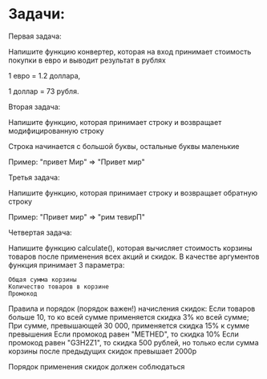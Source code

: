 # Задачи:
Первая задача:

Напишите функцию конвертер, которая на вход принимает стоимость покупки в евро и выводит результат в рублях

1 евро = 1.2 доллара,

1 доллар = 73 рубля.


Вторая задача:


Напишите функцию, которая принимает строку и возвращает модифицированную строку

Строка начинается с большой буквы, остальные буквы маленькие


Пример:  "привет Мир" => "Привет мир"


Третья задача:


Напишите функцию, которая принимает строку и возвращает обратную строку


Пример: "Привет мир" => "рим тевирП"

Четвертая задача:

Напишите функцию calculate(), которая вычисляет стоимость корзины товаров после применения всех акций и скидок.
В качестве аргументов функция принимает 3 параметра:

    Общая сумма корзины
    Количество товаров в корзине
    Промокод

Правила и порядок (порядок важен!) начисления скидок:
Если товаров больше 10, то ко всей сумме применяется скидка 3% ко всей сумме;
При сумме, превышающей 30 000, применяется скидка 15% к сумме превышения
Если промокод равен "METHED", то скидка 10%
Если промокод равен "G3H2Z1", то скидка 500 рублей, но только если сумма  корзины после предыдущих скидок превышает 2000р

Порядок применения скидок должен соблюдаться
